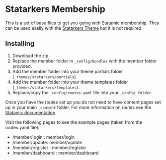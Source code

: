 Statarkers Membership
=====================
This is a set of base files to get you going with Statamic membership. They can be used easily with the [Statarkers Theme](https://github.com/statamicthemes/statarkers-theme) but it is not required.

## Installing
1. Download the zip.
2. Replace the member folder in `_config/bundles` with the member folder provided.
3. Add the member folder into your theme partials folder (`_themes/statarkers/partials`).
4. Add the member folder into your theme templates folder (`_themes/statarkers/templates`).
5. Replace/copy the `_config/routes.yaml` file into your `_config folder`.

Once you have the routes set up you do not need to have content pages set up in your main `_content` folder. For more information on routes see the [Statamic documentation](http://statamic.com/learn/advanced-features/routes).

Visit the following pages to see the example pages (taken from the routes.yaml file):

- /member/login : member/login
- /member/update: member/update
- /member/register : member/register
- /member/dashboard :  member/dashboard
